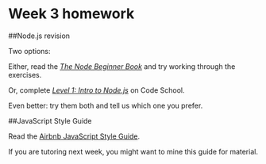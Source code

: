 # Week 3 homework

##Node.js revision

Two options:

Either, read the [*The Node Beginner Book*](https://drive.google.com/file/d/0BzAAKt4fbFbgdTg3TDlqT2J1eDg/edit?usp=sharing) and try working through the exercises.

Or, complete [*Level 1: Intro to Node.js*](http://node.codeschool.com/levels/1/) on Code School.

Even better: try them both and tell us which one you prefer.

##JavaScript Style Guide

Read the [Airbnb JavaScript Style Guide](https://github.com/airbnb/javascript). 

If you are tutoring next week, you might want to mine this guide for material.
